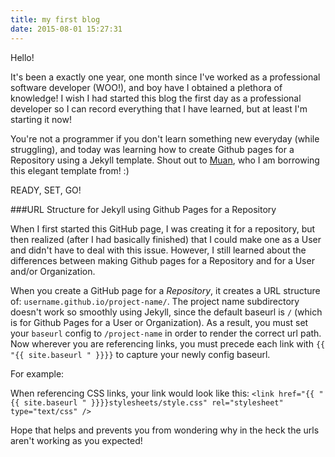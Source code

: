 ```yaml
---
title: my first blog
date: 2015-08-01 15:27:31
---
```


Hello! 

It's been a exactly one year, one month since I've worked as a professional software developer (WOO!), and boy have I obtained a plethora of knowledge! I wish I had started this blog the first day as a professional developer so I can record everything that I have learned, but at least I'm starting it now!

You're not a programmer if you don't learn something new everyday (while struggling), and today was learning how to create Github pages for a Repository using a Jekyll template. Shout out to [Muan](https://twitter.com/muanchiou), who I am borrowing this elegant template from! :) 

READY, SET, GO!

###URL Structure for Jekyll using Github Pages for a Repository

When I first started this GitHub page, I was creating it for a repository, but then realized (after I had basically finished) that I could make one as a User and didn't have to deal with this issue. However, I still learned about the differences between making Github pages for a Repository and for a User and/or Organization.

When you create a GitHub page for a *Repository*, it creates a URL structure of:  `username.github.io/project-name/`. The project name subdirectory doesn't work so smoothly using Jekyll, since the default baseurl is `/` (which is for Github Pages for a User or Organization). As a result, you must set your `baseurl` config to `/project-name` in order to render the correct url path. Now wherever you are referencing links, you must precede each link with `{{ "{{ site.baseurl " }}}}` to capture your newly config baseurl. 

For example:

When referencing CSS links, your link would look like this: 
`<link href="{{ "{{ site.baseurl " }}}}stylesheets/style.css" rel="stylesheet" type="text/css" />`

Hope that helps and prevents you from wondering why in the heck the urls aren't working as you expected! 


